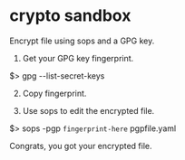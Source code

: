 # crypto sandbox

Encrypt file using sops and a GPG key.

1. Get your GPG key fingerprint.

$> gpg --list-secret-keys

2. Copy fingerprint.

3. Use sops to edit the encrypted file.

$> sops -pgp `fingerprint-here` pgpfile.yaml

Congrats, you got your encrypted file.